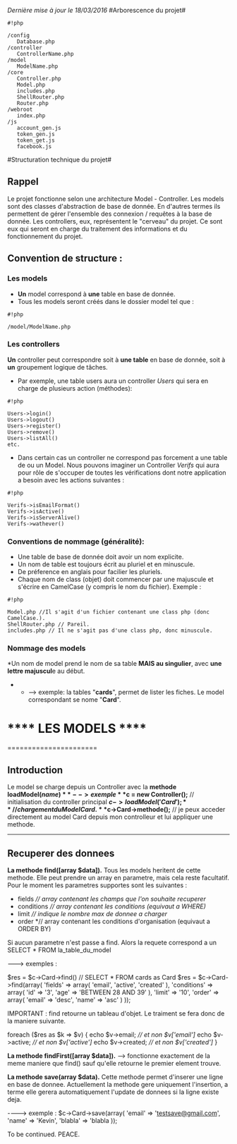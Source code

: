 *Dernière mise à jour le 18/03/2016*
#Arborescence du projet#


```
#!php

/config
   Database.php
/controller
   ControllerName.php
/model
   ModelName.php
/core
   Controller.php
   Model.php
   includes.php
   ShellRouter.php
   Router.php
/webroot
   index.php
/js
   account_gen.js
   token_gen.js
   token_get.js
   facebook.js

```


#Structuration technique du projet#

## Rappel ##

Le projet fonctionne selon une architecture Model - Controller. Les models sont des classes d'abstraction de base de donnée. En d'autres termes ils permettent de gérer l'ensemble des connexion / requêtes à la base de donnée. Les controllers, eux, représentent le "cerveau" du projet. Ce sont eux qui seront en charge du traitement des informations et du fonctionnement du projet.

## Convention de structure : ##
### Les models ###
- **Un** model correspond à **une** table en base de donnée.
- Tous les models seront créés dans le dossier model tel que :
```
#!php

/model/ModelName.php
```
### Les controllers ###
**Un** controller peut correspondre soit à **une table** en base de donnée, soit à **un** groupement logique de tâches.
* Par exemple, une table users aura un controller *Users* qui sera en charge de plusieurs action (méthodes):

```
#!php

Users->login()
Users->logout()
Users->register()
Users->remove()
Users->listAll()
etc.
```
* Dans certain cas un controller ne correspond pas forcement a une table de ou un Model. Nous pouvons imaginer un Controller *Verifs* qui aura pour rôle de s'occuper de toutes les vérifications dont notre application a besoin avec les actions suivantes :

```
#!php

Verifs->isEmailFormat()
Verifs->isActive()
Verifs->isServerAlive()
Verifs->wathever()
```


### Conventions de nommage (généralité): ###

* Une table de base de donnée doit avoir un nom explicite.
* Un nom de table est toujours écrit au pluriel et en minuscule. 
* De préference en anglais pour facilier les pluriels. 
* Chaque nom de class (objet) doit commencer par une majuscule et s'écrire en CamelCase (y compris le nom du fichier). Exemple :

```
#!php

Model.php //Il s'agit d'un fichier contenant une class php (donc CamelCase.).
ShellRouter.php // Pareil.
includes.php // Il ne s'agit pas d'une class php, donc minuscule.
```


### Nommage des models ###
*Un nom de model prend le nom de sa table **MAIS au singulier**, avec **une lettre majuscul**e au début. 
* * --> exemple: la tables "**cards**", permet de lister les fiches. Le model correspondant se nome "**Card**". 



# **** LES MODELS **** # 
======================

Introduction
---------------------------
Le model se charge depuis un Controller avec la **methode loadModel($name)**
--> exemple 
**$c = new Controller();** // initialisation du controller principal
**$c->loadModel('Card');** // chargement du Model Card.
**$c->Card->methode();**  // je peux acceder directement au model Card depuis mon controlleur et lui appliquer une methode. 

---------------------------------------------

Recuperer des donnees
-----------------------------------------------
**La methode find([array $data]).**
Tous les models heritent de cette methode. Elle peut prendre un array en parametre, mais cela reste facultatif. Pour le moment les parametres supportes sont les suivantes : 
- fields *// array contenant les champs que l'on souhaite recuperer*
- conditions *// array contenant les conditions (equivaut a WHERE)*
- limit *// indique le nombre max de donnee a charger*
- order *// array contenant les conditions d'organisation (equivaut a ORDER BY)

Si aucun parametre n'est passe a find. Alors la requete correspond a un SELECT * FROM la_table_du_model

---> exemples :

$res = $c->Card->find() // SELECT * FROM cards as Card
$res = $c->Card->find(array(
      'fields' => array(
            'email',
            'active',
            'created'
        ),
        'conditions' => array(
              'id' => '3',
               'age' => 'BETWEEN 28 AND 39'
        ),
        'limit' => '10',
        'order' => array(
              'email' => 'desc',
              'name' => 'asc'
        )
));

IMPORTANT : find retourne un tableau d'objet. Le traiment se fera donc de la maniere suivante.

foreach ($res as $k => $v)
{
         echo $v->email; *// et non $v['email']*
         echo $v->active; *// et non $v['active']*
         echo $v->created; *// et non $v['created']*
}

**La methode findFirst([array $data]).**
--> fonctionne exactement de la meme maniere que find() sauf qu'elle retourne le premier element trouve.

**La methode save(array $data).**
Cette methode permet d'inserer une ligne en base de donnee. Actuellement la methode gere uniquement l'insertion, a terme elle gerera automatiquement l'update de donnees si la ligne existe deja.

----> exemple :
$c->Card->save(array(
    'email' => 'testsave@gmail.com',
    'name' => 'Kevin',
    'blabla' => 'blabla
));

To be continued. PEACE.